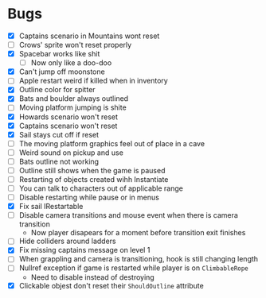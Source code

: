 # Bugs

* [x] Captains scenario in Mountains wont reset
* [ ] Crows' sprite won't reset properly
* [x] Spacebar works like shit
    * [ ] Now only like a doo-doo
* [x] Can't jump off moonstone
* [ ] Apple restart weird if killed when in inventory
* [x] Outline color for spitter
* [x] Bats and boulder always outlined
* [ ] Moving platform jumping is shite
* [x] Howards scenario won't reset
* [x] Captains scenario won't reset
* [x] Sail stays cut off if reset
* [ ] The moving platform graphics feel out of place in a cave
* [ ] Weird sound on pickup and use
* [ ] Bats outline not working
* [ ] Outline still shows when the game is paused
* [ ] Restarting of objects created wihh Instantiate
* [ ] You can talk to characters out of applicable range
* [ ] Disable restarting while pause or in menus
* [x] Fix sail IRestartable
* [ ] Disable camera transitions and mouse event when there is camera transition
    * Now player disapears for a moment before transition exit finishes
* [ ] Hide colliders around ladders
* [x] Fix missing captains message on level 1
* [ ] When grappling and camera is transitioning, hook is still changing length
* [ ] Nullref exception if game is restarted while player is on `ClimbableRope`
    * Need to disable instead of destroying
* [x] Clickable objest don't reset their `ShouldOutline` attribute
